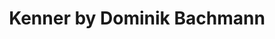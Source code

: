 ---
title: "Kenner by Dominik Bachmann"
url: /zuerich/kenner-by-dominik-bachmann/
shop: Kleidung
---